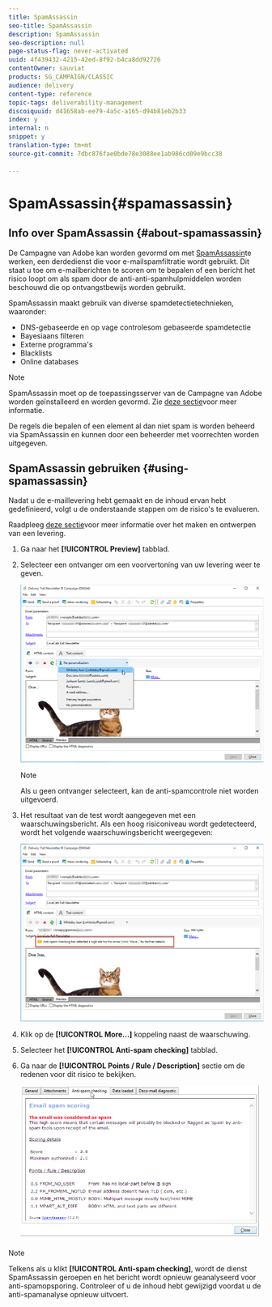 ```yaml
---
title: SpamAssassin
seo-title: SpamAssassin
description: SpamAssassin
seo-description: null
page-status-flag: never-activated
uuid: 4f439432-4215-42ed-8f92-b4ca8dd92726
contentOwner: sauviat
products: SG_CAMPAIGN/CLASSIC
audience: delivery
content-type: reference
topic-tags: deliverability-management
discoiquuid: d41658ab-ee79-4a5c-a165-d94b81eb2b33
index: y
internal: n
snippet: y
translation-type: tm+mt
source-git-commit: 7dbc876fae0bde78e3088ee1ab986cd09e9bcc38

---
```



# SpamAssassin{#spamassassin}

## Info over SpamAssassin {#about-spamassassin}

De Campagne van Adobe kan worden gevormd om met [SpamAssassin](https://spamassassin.apache.org)te werken, een derdedienst die voor e-mailspamfiltratie wordt gebruikt. Dit staat u toe om e-mailberichten te scoren om te bepalen of een bericht het risico loopt om als spam door de anti-anti-spamhulpmiddelen worden beschouwd die op ontvangstbewijs worden gebruikt.

SpamAssassin maakt gebruik van diverse spamdetectietechnieken, waaronder:

* DNS-gebaseerde en op vage controlesom gebaseerde spamdetectie
* Bayesiaans filteren
* Externe programma&#39;s
* Blacklists
* Online databases

>[!NOTE]
>
>SpamAssassin moet op de toepassingsserver van de Campagne van Adobe worden geïnstalleerd en worden gevormd. Zie [deze sectie](../../installation/using/configuring-spamassassin.md)voor meer informatie.
>
>De regels die bepalen of een element al dan niet spam is worden beheerd via SpamAssassin en kunnen door een beheerder met voorrechten worden uitgegeven.

## SpamAssassin gebruiken {#using-spamassassin}

Nadat u de e-maillevering hebt gemaakt en de inhoud ervan hebt gedefinieerd, volgt u de onderstaande stappen om de risico&#39;s te evalueren.

Raadpleeg [deze sectie](../../delivery/using/about-email-channel.md)voor meer informatie over het maken en ontwerpen van een levering.

1. Ga naar het **[!UICONTROL Preview]** tabblad.
1. Selecteer een ontvanger om een voorvertoning van uw levering weer te geven.

   ![](assets/s_tn_del_preview_spamassassin_recipient.png)

   >[!NOTE]
   >
   >Als u geen ontvanger selecteert, kan de anti-spamcontrole niet worden uitgevoerd.

1. Het resultaat van de test wordt aangegeven met een waarschuwingsbericht. Als een hoog risiconiveau wordt gedetecteerd, wordt het volgende waarschuwingsbericht weergegeven:

   ![](assets/s_tn_del_preview_spamassassin_ko.png)

1. Klik op de **[!UICONTROL More...]** koppeling naast de waarschuwing.
1. Selecteer het **[!UICONTROL Anti-spam checking]** tabblad.
1. Ga naar de **[!UICONTROL Points / Rule / Description]** sectie om de redenen voor dit risico te bekijken.

   ![](assets/s_tn_del_msg_spamassassin_ko.png)

>[!NOTE]
>
>Telkens als u klikt **[!UICONTROL Anti-spam checking]**, wordt de dienst SpamAssassin geroepen en het bericht wordt opnieuw geanalyseerd voor anti-spamopsporing. Controleer of u de inhoud hebt gewijzigd voordat u de anti-spamanalyse opnieuw uitvoert.
